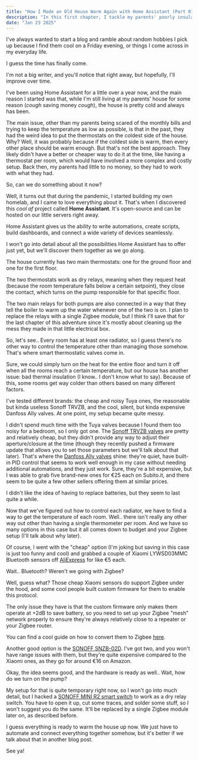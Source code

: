 ```yaml
---
title: "How I Made an Old House Warm Again with Home Assistant (Part 01) - The Idea and Hardware"
description: "In this first chapter, I tackle my parents' poorly insulated home using Home Assistant. From testing smart thermostatic valves to hacking cheap sensors, I share the hardware and ideas that set the stage for a smarter, cozier home."
date: "Jan 23 2025"
---
```


I've always wanted to start a blog and ramble about random hobbies I pick up because I find them cool on a Friday evening, or things I come across in my everyday life.

I guess the time has finally come.

I'm not a big writer, and you'll notice that right away, but hopefully, I'll improve over time.

I've been using Home Assistant for a little over a year now, and the main reason I started was that, while I'm still living at my parents' house for some reason (_cough_ saving money _cough_), the house is pretty cold and always has been.

The main issue, other than my parents being scared of the monthly bills and trying to keep the temperature as low as possible, is that in the past, they had the weird idea to put the thermostats on the coldest side of the house. Why? Well, it was probably because if the coldest side is warm, then every other place should be warm enough. But that's not the best approach. They likely didn't have a better or cheaper way to do it at the time, like having a thermostat per room, which would have involved a more complex and costly setup. Back then, my parents had little to no money, so they had to work with what they had.

So, can we do something about it now?

Well, it turns out that during the pandemic, I started building my own homelab, and I came to love everything about it. That's when I discovered this _cool af_ project called **Home Assistant**. It's open-source and can be hosted on our little servers right away.

Home Assistant gives us the ability to write automations, create scripts, build dashboards, and connect a wide variety of devices seamlessly.

I won't go into detail about all the possibilities Home Assistant has to offer just yet, but we'll discover them together as we go along.

The house currently has two main thermostats: one for the ground floor and one for the first floor.

The two thermostats work as dry relays, meaning when they request heat (because the room temperature falls below a certain setpoint), they close the contact, which turns on the pump responsible for that specific floor.

The two main relays for both pumps are also connected in a way that they tell the boiler to warm up the water whenever one of the two is on. I plan to replace the relays with a single Zigbee module, but I think I'll save that for the last chapter of this adventure since it's mostly about cleaning up the mess they made in that little electrical box.

So, let's see.. Every room has at least one radiator, so I guess there's no other way to control the temperature other than managing those somehow. That's where smart thermostatic valves come in.

Sure, we could simply turn on the heat for the entire floor and turn it off when all the rooms reach a certain temperature, but our house has another issue: bad thermal insulation (I know.. I don't know what to say). Because of this, some rooms get way colder than others based on many different factors.

I've tested different brands: the cheap and noisy Tuya ones, the reasonable but kinda useless Sonoff TRVZB, and the cool, silent, but kinda expensive Danfoss Ally valves. At one point, my setup became quite messy.

I didn't spend much time with the Tuya valves because I found them too noisy for a bedroom, so I only got one. The [Sonoff TRVZB valves](www.amazon.it/dp/B0CFXY26H1) are pretty and relatively cheap, but they didn't provide any way to adjust their aperture/closure at the time (though they recently pushed a firmware update that allows you to set those parameters but we'll talk about that later). That's where the [Danfoss Ally valves](www.amazon.it/dp/B08DRCVDG4) shine: they're quiet, have built-in PID control that seems to work well enough in my case without needing additional automations, and they just work. Sure, they're a bit expensive, but I was able to grab five brand-new ones for €25 each on Subito.it, and there seem to be quite a few other sellers offering them at similar prices.

I didn't like the idea of having to replace batteries, but they seem to last quite a while.

Now that we've figured out how to control each radiator, we have to find a way to get the temperature of each room. Well.. there isn't really any other way out other than having a single thermometer per room. And we have so many options in this case but it all comes down to budget and your Zigbee setup (I'll talk about why later).

Of course, I went with the "cheap" option (I'm joking but saving in this case is just too funny and cool) and grabbed a couple of Xiaomi LYWSD03MMC Bluetooth sensors off [AliExpress](https://aliexpress.com/item/1005005278684115.html) for like €5 each.

Wait.. Bluetooth? Weren't we going with Zigbee?

Well, guess what? Those cheap Xiaomi sensors do support Zigbee under the hood, and some cool people built custom firmware for them to enable this protocol.

The only issue they have is that the custom firmware only makes them operate at +2dB to save battery, so you need to set up your Zigbee "mesh" network properly to ensure they're always relatively close to a repeater or your Zigbee router.

You can find a cool guide on how to convert them to Zigbee [here](https://smarthomescene.com/guides/convert-xiaomi-lywsd03mmc-from-bluetooth-to-zigbee/).

Another good option is the [SONOFF SNZB-02D](https://www.amazon.it/dp/B0BYZP8NK2). I've got two, and you won't have range issues with them, but they're quite expensive compared to the Xiaomi ones, as they go for around €16 on Amazon.

Okay, the idea seems good, and the hardware is ready as well.. Wait, how do we turn on the pump?

My setup for that is quite temporary right now, so I won't go into much detail, but I hacked a [SONOFF MINI R2 smart switch](www.amazon.it/dp/B08NBGQ6NC) to work as a dry relay switch. You have to open it up, cut some traces, and solder some stuff, so I won't suggest you do the same. It'll be replaced by a single Zigbee module later on, as described before.

I guess everything is ready to warm the house up now. We just have to automate and connect everything together somehow, but it's better if we talk about that in another blog post.

See ya!
